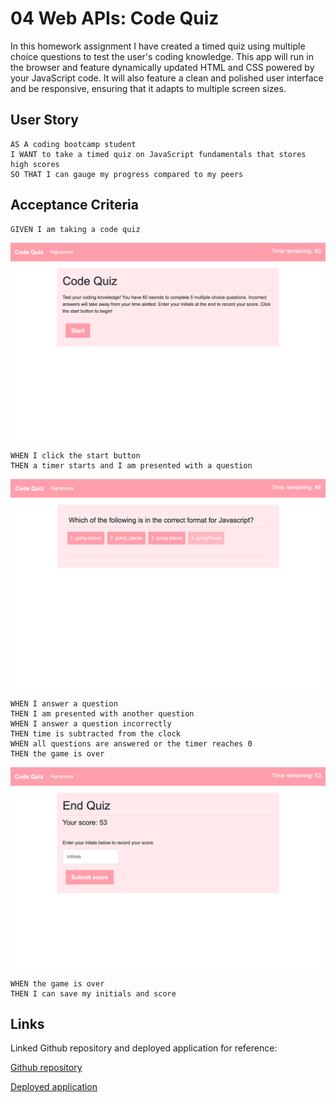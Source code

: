 # 04 Web APIs: Code Quiz

In this homework assignment I have created a timed quiz using multiple choice questions to test the user's coding knowledge. This app will run in the browser and feature dynamically updated HTML and CSS powered by your JavaScript code. It will also feature a clean and polished user interface and be responsive, ensuring that it adapts to multiple screen sizes.

## User Story

```
AS A coding bootcamp student
I WANT to take a timed quiz on JavaScript fundamentals that stores high scores
SO THAT I can gauge my progress compared to my peers
```

## Acceptance Criteria

```
GIVEN I am taking a code quiz
```
![Start Page](assets/screenshots/quiz-start.png)
```
WHEN I click the start button
THEN a timer starts and I am presented with a question
```
![Question Page](assets/screenshots/question-page.png)
```
WHEN I answer a question
THEN I am presented with another question
WHEN I answer a question incorrectly
THEN time is subtracted from the clock
WHEN all questions are answered or the timer reaches 0
THEN the game is over
```
![End Quiz Page](assets/screenshots/end-quiz.png)
```
WHEN the game is over
THEN I can save my initials and score
```



## Links

Linked Github repository and deployed application for reference:

[Github repository](https://github.com/smithse4/04-code-quiz)

[Deployed application](https://smithse4.github.io/04-code-quiz/)